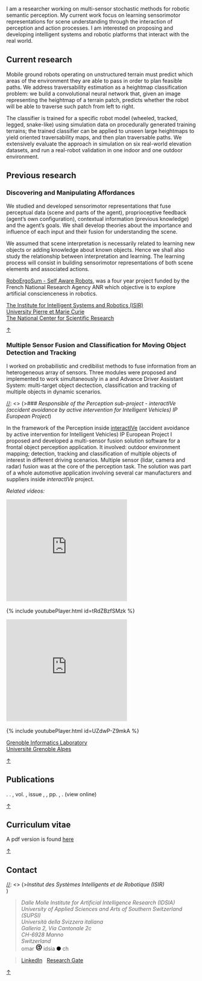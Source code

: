 
I am a researcher working on multi-sensor stochastic methods for robotic semantic perception. My current work focus on learning sensorimotor representations for scene understanding through the interaction of perception and action processes. I am interested on proposing and developing intelligent systems and robotic platforms that interact with the real world.

## <a name="currentresearch"></a> Current research

Mobile ground robots operating on unstructured terrain must predict which areas of the environment they are able to pass in order to plan feasible paths.
We address traversability estimation as a heightmap classification problem: we build a convolutional neural network that, given an image representing the heightmap of a terrain patch, predicts whether the robot will be able to traverse such patch from left to right.

The classifier is trained for a specific robot model (wheeled, tracked, legged, snake-like) using simulation data on procedurally generated training terrains; the trained classifier can be applied to unseen large heightmaps to yield oriented traversability maps, and then plan traversable paths. We extensively evaluate the approach in simulation on six real-world elevation datasets, and run a real-robot validation in one indoor and one outdoor environment.




## <a name="previousresearch"></a> Previous research

### Discovering and Manipulating Affordances

We studied and developed sensori­motor representations that fuse perceptual data (scene and parts of the agent), proprioceptive feedback (agent’s own configuration), contextual information (previous knowledge) and the agent’s goals. We shall develop theories about the importance and influence of each input and their fusion for understanding the scene.

We assumed that scene interpretation is necessarily related to learning new objects or adding knowledge about known  objects. Hence we shall also study the relationship between interpretation and learning.
The learning process will consist in building sensorimotor representations of both scene elements and associated actions.

[RoboErgoSum - Self Aware Robots](http://roboergosum.isir.upmc.fr/), was a four year project funded by the French National Research Agency ANR which objective is to explore artificial conscienceness in robotics.

[The Institute for Intelligent Systems and Robotics (ISIR)](http://www.isir.upmc.fr/) <br/>
[University Pierre et Marie Curie](http://www.upmc.fr/en/) <br/>
[The National Center for Scientific Research](http://www.cnrs.fr/)

[&uarr;](#toppage)

### Multiple Sensor Fusion and Classification for Moving Object Detection and Tracking

I worked on probabilistic and credibilist methods to fuse information from an heterogeneous array of sensors.
Three modules were proposed and implemented to work simultaneously in a and Advance Driver Assistant System: multi-target object dectection, classification and tracking of multiple objects in dynamic scenarios.

[//]: <> (>*### Responsible of the Perception sub-project - interactIVe (accident avoidance by active intervention for Intelligent Vehicles) IP European Project*)

In the framework of the Perception inside [interactIVe](http://www.interactive-ip.eu/) (accident avoidance by active intervention for Intelligent Vehicles) IP European Project I proposed and developed a multi-sensor fusion solution software for a frontal object perception application. It involved: outdoor environment mapping; detection, tracking and classification of multiple objects of interest in different driving scenarios. Multiple sensor (lidar, camera and radar) fusion was at the core of the perception task.
The solution was part of a whole automotive application involving several car manufacturers and suppliers inside *interactIVe* project.

*Related videos:*

<iframe id="ytplayer" type="text/html" width="320" height="270" src="http://www.youtube.com/embed/tRdZBzfSMzk?autoplay=0&origin=http://www.romarcg.xyz"  frameborder="0"> </iframe>

{% include youtubePlayer.html id=tRdZBzfSMzk %}

<iframe id="ytplayer" type="text/html" width="320" height="270" src="http://www.youtube.com/embed/UZdwP-Z9mkA?autoplay=0&origin=http://www.romarcg.xyz"  frameborder="0"> </iframe>

{% include youtubePlayer.html id=UZdwP-Z9mkA %}

[Grenoble Informatics Laboratory](https://www.liglab.fr/en) <br/>
[Université Grenoble Alpes](http://www.univ-grenoble-alpes.fr/)

[&uarr;](#toppage)

## <a name="publications"></a> Publications

<bibtex src="/docs/library.bib"></bibtex>

<div class="bibtex_template">
  <span class="title"></span>.
  <span class="author"></span>.
  <span class="if journal">
    <span class="journal"></span>,
    <span class="if volume"> vol.
      <span class="volume"></span>,
    </span>
    <span class="if issue"> issue
      <span class="issue"></span>,
    </span>
  </span>
  <span class="if booktitle">
    <span class="booktitle"></span>,
  </span>
  <span class="if pages">pp.
    <span class="pages"></span>,
  </span>
  <span class="if year">
    <span class="year"></span>.
  </span>
  <span class="if url">
    <a class="url">(view online)</a>
  </span>
</div>

<div id="bibtex_display"></div>

[&uarr;](#toppage)

## <a name="cv"></a> Curriculum vitae

A pdf version is found [here](/docs/cv.pdf)

[&uarr;](#toppage)



## <a name="contact"></a> Contact

[//]: <> (>*Institut des Systèmes Intelligents et de Robotique (ISIR)* <br/>)

[//]: <> (>*Université Pierre et Marie CURIE* <br/>)

[//]: <> (> *Pyramide - T55/65* <br/>)

[//]: <> (> *CC 173 - 4 Place Jussieu* <br/>)

[//]: <> (> *75005 Paris* <br/>)

[//]: <> (> chavez <i class="icon-at"></i> isir <i class="icon-point"></i> upmc <i class="icon-point"></i> fr <br/>)

>*Dalle Molle Institute for Artificial Intelligence Research (IDSIA)* <br/>
>*University of Applied Sciences and Arts of Southern Switzerland (SUPSI)<br/>*
>*Università della Svizzera italiana* <br/>
> *Galleria 2, Via Cantonale 2c* <br/>
> *CH-6928 Manno* <br/>
> *Switzerland* <br/>
> omar ![arr](images/icon-at-s.png "arr") idsia ![arr](images/icon-point-s.png "poi") ch <br/>

[//]: <> (>*Scuola Universitaria Professionale della Svizzera Italiana<br/>*)

[linkedin]: https://fr.linkedin.com/in/ricardo-omar-chavez-garcia-029b5734 "My profile in LinkedIn"
[rg]: https://www.researchgate.net/profile/Ricardo_Chavez-Garcia "My profile in ResearchGate"

> [LinkedIn][linkedin] &nbsp; [Research Gate][rg] <br/>


[&uarr;](#toppage)
